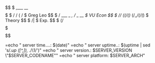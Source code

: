 $$$$$$$$$$$$$$$$$$$$$$$$$$$$$$$$$$$$$$$$$$$$$$
$   ,___             __          $$$$$$$$$$$$$
$  /   /            ( /          $ Greg Leo $$
$ /  ___   _  _,     /    _  __  $ VU Econ  $$
$ ___// (_(/_(_)_  (/___/(/_(_)  $ Theory   $$
$             /|                 $ Exp.     $$
$            (/                  $$$$$$$$$$$$$
$$$$$$$$$$$$$$$$$$$$$$$$$$$$$$$$$$$$$$$$$$$$$$

=echo "    server time....: $(date)"
=echo "    server uptime..: $(uptime | sed 's/.*up *\([^,]*\), .*/\1/')"
=echo "    server version.: $SERVER_VERSION \"$SERVER_CODENAME\""
=echo "    server platform: $SERVER_ARCH"

